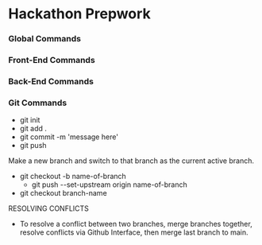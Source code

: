# Hackathon Prepwork

### Global Commands

### Front-End Commands

### Back-End Commands

### Git Commands

-   git init
-   git add .
-   git commit -m 'message here'
-   git push

Make a new branch and switch to that branch as the current active branch.

-   git checkout -b name-of-branch
    -   git push --set-upstream origin name-of-branch
-   git checkout branch-name

RESOLVING CONFLICTS

-   To resolve a conflict between two branches, merge branches together, resolve conflicts via Github Interface, then merge last branch to main.
